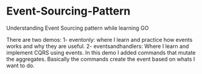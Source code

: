 # Event-Sourcing-Pattern
Understanding Event Sourcing pattern while learning GO

There are two demos: 
  1- eventonly: where I learn and practice how events works and why they are useful.
  2- eventsandhandlers: Where I learn and implement CQRS using events. In this demo I added commands that mutate the aggregates. Basically the commands create the event based on 
  whats I want to do.
